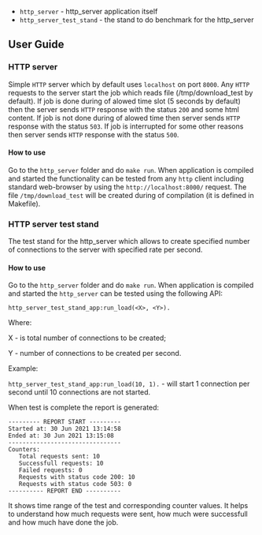 * `http_server` - http_server application itself
* `http_server_test_stand` - the stand to do benchmark for the http_server
  
## User Guide

### HTTP server

Simple `HTTP` server which by default uses `localhost` on port `8000`. Any `HTTP` requests to the server start the job which reads file (/tmp/download_test by default).
If job is done during of alowed time slot (5 seconds by default) then the server sends `HTTP` response with the status `200` and some html content.
If job is not done during of alowed time then server sends `HTTP` response with the status `503`.
If job is interrupted for some other reasons then server sends `HTTP` response with the status `500`.

#### How to use

Go to the `http_server` folder and do `make run`. When application is compiled and started the functionality can be tested from any `http` client including standard web-browser
by using the `http://localhost:8000/` request. The file `/tmp/download_test` will be created during of compilation (it is defined in Makefile).

### HTTP server test stand

The test stand for the http_server which allows to create specified number of connections to the server with specified rate per second.

#### How to use

Go to the `http_server` folder and do `make run`. When application is compiled and started the `http_server` can be tested using the following  API:

`http_server_test_stand_app:run_load(<X>, <Y>).`

Where:

  X - is total number of connections to be created;
  
  Y - number of connections to be created per second.
  
Example:

`http_server_test_stand_app:run_load(10, 1).` - will start 1 connection per second until 10 connections are not started.

When test is complete the report is generated:

```
--------- REPORT START ---------
Started at: 30 Jun 2021 13:14:58
Ended at: 30 Jun 2021 13:15:08
--------------------------------
Counters:
   Total requests sent: 10
   Successfull requests: 10
   Failed requests: 0
   Requests with status code 200: 10
   Requests with status code 503: 0
---------- REPORT END ----------
```

It shows time range of the test and corresponding counter values. It helps to understand how much requests were sent, how much were successfull and how much have done the job.

